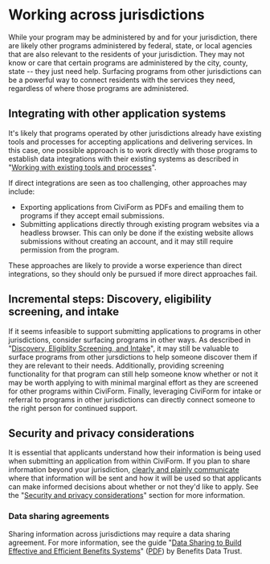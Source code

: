 # Working across jurisdictions

While your program may be administered by and for your jurisdiction, there are likely other programs administered by federal, state, or local agencies that are also relevant to the residents of your jurisdiction. They may not know or care that certain programs are administered by the city, county, state -- they just need help. Surfacing programs from other jurisdictions can be a powerful way to connect residents with the services they need, regardless of where those programs are administered.

## Integrating with other application systems
It's likely that programs operated by other jurisdictions already have existing tools and processes for accepting applications and delivering services. In this case, one possible approach is to work directly with those programs to establish data integrations with their existing systems as described in "[Working with existing tools and processes](existing-processes.md)".

If direct integrations are seen as too challenging, other approaches may include:
* Exporting applications from CiviForm as PDFs and emailing them to programs if they accept email submissions.
* Submitting applications directly through existing program websites via a headless browser. This can only be done if the existing website allows submissions without creating an account, and it may still require permission from the program.

These approaches are likely to provide a worse experience than direct integrations, so they should only be pursued if more direct approaches fail.

## Incremental steps: Discovery, eligibility screening, and intake
If it seems infeasible to support submitting applications to programs in other jurisdictions, consider surfacing programs in other ways. As described in "[Discovery, Eligiblity Screening, and Intake](discovery-eligibility-intake.md)", it may still be valuable to surface programs from other jursdictions to help someone discover them if they are relevant to their needs. Additionally, providing screening functionality for that program can still help someone know whether or not it may be worth applying to with minimal marginal effort as they are screened for other programs within CiviForm. Finally, leveraging CiviForm for intake or referral to programs in other jurisdictions can directly connect someone to the right person for continued support.

## Security and privacy considerations
It is essential that applicants understand how their information is being used when submitting an application from within CiviForm. If you plan to share information beyond your jurisdiction, [clearly and plainly communicate](https://www.plainlanguage.gov/guidelines/) where that information will be sent and how it will be used so that applicants can make informed decisions about whether or not they'd like to apply. See the "[Security and privacy considerations](security-and-privacy.md)" section for more information.

### Data sharing agreements
Sharing information across jurisdictions may require a data sharing agreement. For more information, see the guide "[Data Sharing to Build Effective and Efficient Benefits Systems](https://bdtrust.org/bolstering-benefits-access-introducing-benefits-data-trust%E2%80%99s-new-data-sharing-playbook/)" ([PDF](https://bdtrust.org/data-sharing-to-build-effective-and-efficient-benefits-systems_january-2023.pdf)) by Benefits Data Trust.
